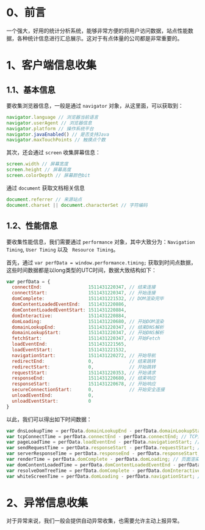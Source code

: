 # 0、前言

一个强大，好用的统计分析系统，能够非常方便的将用户访问数据，站点性能数据，各种统计信息进行汇总展示。这对于有点体量的公司都是非常重要的。

# 1、客户端信息收集

## 1.1、基本信息

要收集浏览器信息，一般是通过 `navigator` 对象，从这里面，可以获取到：

```js
navigator.language // 浏览器当前语言
navigator.userAgent // 浏览器信息
navigator.platform // 操作系统平台
navigator.javaEnabled() // 是否支持Java
navigator.maxTouchPoints // 触摸点个数
```

其次，还会通过 `screen` 收集屏幕信息：

```js
screen.width // 屏幕宽度
screen.height // 屏幕高度
screen.colorDepth // 屏幕颜色bit
```

通过 `document` 获取文档相关信息

```js
document.referrer // 来源站点
document.charset || document.characterSet // 字符编码
```

## 1.2、性能信息

要收集性能信息，我们需要通过 `performance` 对象，其中大致分为：`Navigation Timing`, `User Timing` 以及 ` Resource Timing`。

首先，通过 ``var perfData = window.performance.timing;`` 获取到时间点数据，这些时间数据都是以long类型的UTC时间，数据大致结构如下：

```js
var perfData = {
  connectEnd:                 1511431220347, // 结束连接
  connectStart:               1511431220347, // 开始连接
  domComplete:                1511431221532, // DOM渲染完毕
  domContentLoadedEventEnd:   1511431220886,
  domContentLoadedEventStart: 1511431220884,
  domInteractive:             1511431220884,
  domLoading:                 1511431220680, // 开始DOM渲染
  domainLookupEnd:            1511431220347, // 结束DNS解析
  domainLookupStart:          1511431220347, // 开始DNS解析
  fetchStart:                 1511431220347, // 开始Fetch
  loadEventEnd:               1511431221565,
  loadEventStart:             1511431221532,
  navigationStart:            1511431220272, // 开始导航
  redirectEnd:                0,             // 结束跳转
  redirectStart:              0,             // 开始跳转
  requestStart:               1511431220353, // 开始请求
  responseEnd:                1511431220680, // 结束响应
  responseStart:              1511431220678, // 开始响应
  secureConnectionStart:      0,             // 开始安全连接
  unloadEventEnd:             0,
  unloadEventStart:           0
}
```

以此，我们可以得出如下时间数据：

```js
var dnsLookupTime = perfData.domainLookupEnd - perfData.domainLookupStart; // DNS解析耗时
var tcpConnectTime = perfData.connectEnd - perfData.connectEnd; // TCP连接耗时
var pageLoadTime = perfData.loadEventEnd - perfData.navigationStart; // 页面加载时间，对应 Network 的 Load
var sendRequestTime = pertData.responseStart - perfData.requestStart; // 发送请求耗时
var serverResponseTime = pertData.responseEnd - perfData.responseStart; // 服务端响应耗时
var renderTime = perfData.domComplete - perfData.domLoading; // 页面渲染所用的时间
var domContentLoadedTime = perfData.domContentLoadedEventEnd - perfData.navigationStart;// 页面内容加载时间，对应 Network 的 DOMContentLoaded
var resolveDomTreeTime = perfData.domComplete - perfData.domInteractive; // 解析DOM树耗时
var whiteScreenTime = perfData.domLoading - perfData.navigationStart; // 白屏时间
```

# 2、异常信息收集

对于异常来说，我们一般会提供自动异常收集，也需要允许主动上报异常。



